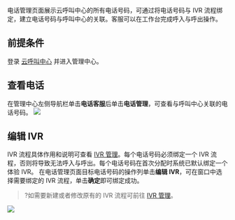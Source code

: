 电话管理页面展示云呼叫中心的所有电话号码，可通过将电话号码与 IVR 流程绑定，建立电话号码与呼叫中心的关联。客服可以在工作台完成呼入与呼出操作。

## 前提条件
登录 [云呼叫中心](https://tccc.qcloud.com/login) 并进入管理中心。

## 查看电话
在管理中心左侧导航栏单击**电话客服**后单击**电话管理**，可查看与呼叫中心关联的电话号码。
![](https://main.qcloudimg.com/raw/45383284b6927045910203b60c872857.png)
## 编辑 IVR
IVR 流程具体作用和说明可查看 [IVR 管理](https://cloud.tencent.com/document/product/679/48061)。每个电话号码必须绑定一个 IVR 流程，否则将导致无法呼入与呼出。每个电话号码在首次分配时系统已默认绑定一个体验 IVR。
在电话管理页面目标电话号码的操作列单击**编辑 IVR**，可在窗口中选择需要绑定的 IVR 流程，单击**确定**即可绑定成功。
>?如需要新建或者修改原有的 IVR 流程可前往 [IVR 管理](https://cloud.tencent.com/document/product/679/48061)。
>

![](https://main.qcloudimg.com/raw/f24e09dc7d9c3b800621daaccb892a17.png)

